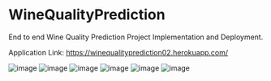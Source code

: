 # WineQualityPrediction
End to end Wine Quality Prediction Project Implementation and Deployment.

Application Link: https://winequalityprediction02.herokuapp.com/


![image](https://user-images.githubusercontent.com/71467611/113602395-2ebb8480-9660-11eb-8a41-0bbcde61855f.png)
![image](https://user-images.githubusercontent.com/71467611/113602452-4135be00-9660-11eb-9f3f-5c2569010611.png)
![image](https://user-images.githubusercontent.com/71467611/113602465-4561db80-9660-11eb-9d8b-418727a8decb.png)
![image](https://user-images.githubusercontent.com/71467611/113602483-498df900-9660-11eb-861b-dd72c32e1a8e.png)
![image](https://user-images.githubusercontent.com/71467611/113602497-4dba1680-9660-11eb-884a-e2717092a813.png)
![image](https://user-images.githubusercontent.com/71467611/113602509-527eca80-9660-11eb-9900-0ab4ee860b04.png)


